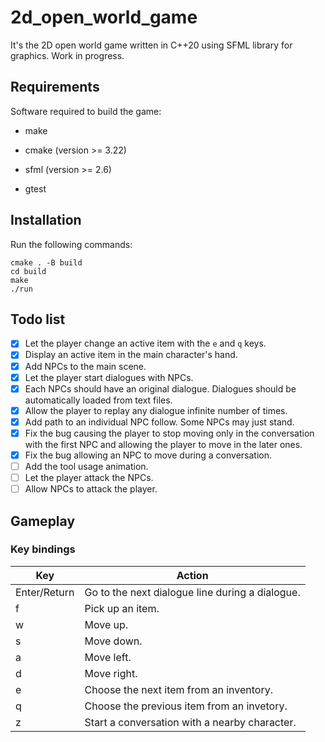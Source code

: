 # 2d_open_world_game
It's the 2D open world game written in C++20 using SFML library for graphics. Work in progress.

## Requirements
Software required to build the game:

- make

- cmake (version >= 3.22)

- sfml (version >= 2.6)

- gtest

## Installation
Run the following commands:
```
cmake . -B build
cd build
make
./run
```

## Todo list

- [x] Let the player change an active item with the `e` and `q` keys.
- [x] Display an active item in the main character's hand.
- [x] Add NPCs to the main scene.
- [x] Let the player start dialogues with NPCs.
- [x] Each NPCs should have an original dialogue. Dialogues should be automatically loaded from text files.
- [x] Allow the player to replay any dialogue infinite number of times.
- [x] Add path to an individual NPC follow. Some NPCs may just stand.
- [x] Fix the bug causing the player to stop moving only in the conversation with the first NPC and allowing the player to move in the later ones.
- [x] Fix the bug allowing an NPC to move during a conversation.
- [ ] Add the tool usage animation.
- [ ] Let the player attack the NPCs.
- [ ] Allow NPCs to attack the player.

## Gameplay

### Key bindings

| **Key** | **Action** |
|-------|-------|
| Enter/Return | Go to the next dialogue line during a dialogue. |
| f | Pick up an item. |
| w | Move up. |
| s | Move down. |
| a | Move left. |
| d | Move right. |
| e | Choose the next item from an inventory. |
| q | Choose the previous item from an invetory. |
| z | Start a conversation with a nearby character. |